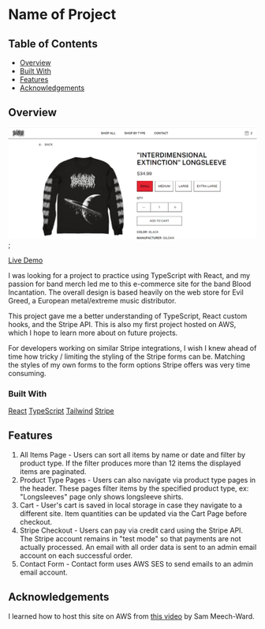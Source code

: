 # Name of Project

## Table of Contents

- [Overview](#overview)
- [Built With](#built-with)
- [Features](#features)
- [Acknowledgements](#acknowledgements)

## Overview

![Site screenshot](screenshot.png);

[Live Demo](https://fakebloodstore.xyz)

I was looking for a project to practice using TypeScript with React, and my
passion for band merch led me to this e-commerce site for the band Blood
Incantation. The overall design is based heavily on the web store for Evil
Greed, a European metal/extreme music distributor.

This project gave me a better understanding of TypeScript, React custom hooks,
and the Stripe API. This is also my first project hosted on AWS, which I hope to
learn more about on future projects.

For developers working on similar Stripe integrations, I wish I knew ahead of time
how tricky / limiting the styling of the Stripe forms can be. Matching the styles
of my own forms to the form options Stripe offers was very time consuming.

### Built With

[React](https://react.dev/)
[TypeScript](https://www.typescriptlang.org/)
[Tailwind](https://www.tailwindcss.com)
[Stripe](https://www.stripe.com)

## Features

1. All Items Page - Users can sort all items by name or date and filter by product type.
   If the filter produces more than 12 items the displayed items are paginated.
2. Product Type Pages - Users can also navigate via product type pages in the header.
   These pages filter items by the specified product type, ex: "Longsleeves" page only shows
   longsleeve shirts.
3. Cart - User's cart is saved in local storage in case they navigate to a different site.
   Item quantities can be updated via the Cart Page before checkout.
4. Stripe Checkout - Users can pay via credit card using the Stripe API. The Stripe account
   remains in "test mode" so that payments are not actually processed. An email with all
   order data is sent to an admin email account on each successful order.
5. Contact Form - Contact form uses AWS SES to send emails to an admin email account.

## Acknowledgements

I learned how to host this site on AWS from [this video](https://www.youtube.com/watch?v=lPVgfSXTE1Y&t=472s) by Sam Meech-Ward.
